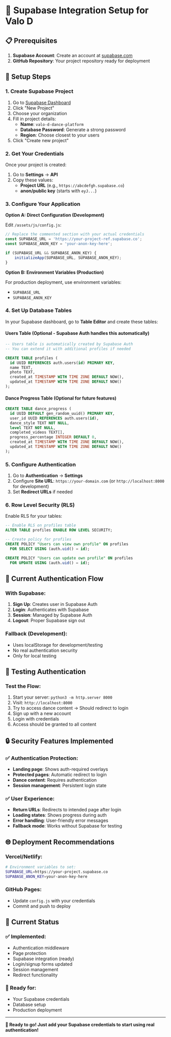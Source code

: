 # 🔐 Supabase Integration Setup for Valo D

## 📋 Prerequisites

1. **Supabase Account**: Create an account at [supabase.com](https://supabase.com)
2. **GitHub Repository**: Your project repository ready for deployment

## 🚀 Setup Steps

### 1. Create Supabase Project

1. Go to [Supabase Dashboard](https://supabase.com/dashboard)
2. Click "New Project"
3. Choose your organization
4. Fill in project details:
   - **Name**: `valo-d-dance-platform`
   - **Database Password**: Generate a strong password
   - **Region**: Choose closest to your users
5. Click "Create new project"

### 2. Get Your Credentials

Once your project is created:

1. Go to **Settings** → **API**
2. Copy these values:
   - **Project URL** (e.g., `https://abcdefgh.supabase.co`)
   - **anon/public key** (starts with `eyJ...`)

### 3. Configure Your Application

**Option A: Direct Configuration (Development)**

Edit `/assets/js/config.js`:

```javascript
// Replace the commented section with your actual credentials
const SUPABASE_URL = 'https://your-project-ref.supabase.co';
const SUPABASE_ANON_KEY = 'your-anon-key-here';

if (SUPABASE_URL && SUPABASE_ANON_KEY) {
    initializeApp(SUPABASE_URL, SUPABASE_ANON_KEY);
}
```

**Option B: Environment Variables (Production)**

For production deployment, use environment variables:
- `SUPABASE_URL`
- `SUPABASE_ANON_KEY`

### 4. Set Up Database Tables

In your Supabase dashboard, go to **Table Editor** and create these tables:

#### Users Table (Optional - Supabase Auth handles this automatically)
```sql
-- Users table is automatically created by Supabase Auth
-- You can extend it with additional profiles if needed

CREATE TABLE profiles (
  id UUID REFERENCES auth.users(id) PRIMARY KEY,
  name TEXT,
  photo TEXT,
  created_at TIMESTAMP WITH TIME ZONE DEFAULT NOW(),
  updated_at TIMESTAMP WITH TIME ZONE DEFAULT NOW()
);
```

#### Dance Progress Table (Optional for future features)
```sql
CREATE TABLE dance_progress (
  id UUID DEFAULT gen_random_uuid() PRIMARY KEY,
  user_id UUID REFERENCES auth.users(id),
  dance_style TEXT NOT NULL,
  level TEXT NOT NULL,
  completed_videos TEXT[],
  progress_percentage INTEGER DEFAULT 0,
  created_at TIMESTAMP WITH TIME ZONE DEFAULT NOW(),
  updated_at TIMESTAMP WITH TIME ZONE DEFAULT NOW()
);
```

### 5. Configure Authentication

1. Go to **Authentication** → **Settings**
2. Configure **Site URL**: `https://your-domain.com` (or `http://localhost:8000` for development)
3. Set **Redirect URLs** if needed

### 6. Row Level Security (RLS)

Enable RLS for your tables:

```sql
-- Enable RLS on profiles table
ALTER TABLE profiles ENABLE ROW LEVEL SECURITY;

-- Create policy for profiles
CREATE POLICY "Users can view own profile" ON profiles
  FOR SELECT USING (auth.uid() = id);

CREATE POLICY "Users can update own profile" ON profiles
  FOR UPDATE USING (auth.uid() = id);
```

## 🔧 Current Authentication Flow

### With Supabase:
1. **Sign Up**: Creates user in Supabase Auth
2. **Login**: Authenticates with Supabase
3. **Session**: Managed by Supabase Auth
4. **Logout**: Proper Supabase sign out

### Fallback (Development):
- Uses localStorage for development/testing
- No real authentication security
- Only for local testing

## 🎯 Testing Authentication

### Test the Flow:
1. Start your server: `python3 -m http.server 8000`
2. Visit: `http://localhost:8000`
3. Try to access dance content → Should redirect to login
4. Sign up with a new account
5. Login with credentials
6. Access should be granted to all content

## 🔒 Security Features Implemented

### ✅ Authentication Protection:
- **Landing page**: Shows auth-required overlays
- **Protected pages**: Automatic redirect to login
- **Dance content**: Requires authentication
- **Session management**: Persistent login state

### ✅ User Experience:
- **Return URLs**: Redirects to intended page after login
- **Loading states**: Shows progress during auth
- **Error handling**: User-friendly error messages
- **Fallback mode**: Works without Supabase for testing

## 🌐 Deployment Recommendations

### Vercel/Netlify:
```bash
# Environment variables to set:
SUPABASE_URL=https://your-project.supabase.co
SUPABASE_ANON_KEY=your-anon-key-here
```

### GitHub Pages:
- Update `config.js` with your credentials
- Commit and push to deploy

## 🎪 Current Status

### ✅ Implemented:
- Authentication middleware
- Page protection
- Supabase integration (ready)
- Login/signup forms updated
- Session management
- Redirect functionality

### 🔄 Ready for:
- Your Supabase credentials
- Database setup
- Production deployment

---

**🚀 Ready to go! Just add your Supabase credentials to start using real authentication!**
